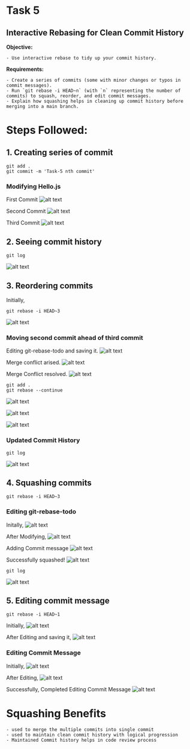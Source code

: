# Task 5

## **Interactive Rebasing for Clean Commit History**
    
**Objective:**
    
    - Use interactive rebase to tidy up your commit history.
    
**Requirements:**
    
    - Create a series of commits (some with minor changes or typos in commit messages).
    - Run `git rebase -i HEAD~n` (with `n` representing the number of commits) to squash, reorder, and edit commit messages.
    - Explain how squashing helps in cleaning up commit history before merging into a main branch.


# Steps Followed:

## 1. Creating series of commit

``` git
git add .
git commit -m 'Task-5 nth commit'
```

### Modifying Hello.js

First Commit
![alt text](./images/image.png)

Second Commit
![alt text](./images/image-1.png)

Third Commit
![alt text](./images/image-2.png)

## 2. Seeing commit history

``` git
git log
```
![alt text](./images/image-3.png)

## 3. Reordering commits

Initially,
``` git
git rebase -i HEAD~3
```
![alt text](./images/image-4.png)

### Moving second commit ahead of third commit

Editing git-rebase-todo and saving it.
![alt text](./images/image-6.png)

Merge conflict arised.
![alt text](./images/image-7.png)

Merge Conflict resolved.
![alt text](./images/image-8.png)

``` git
git add .
git rebase --continue
```
![alt text](./images/image-9.png)

![alt text](./images/image-10.png)

![alt text](./images/image-11.png)

### Updated Commit History
``` git
git log
```
![alt text](./images/image-12.png)

## 4. Squashing commits

``` 
git rebase -i HEAD~3
```
### Editing git-rebase-todo

Initally,
![alt text](./images/image-14.png)

After Modifying,
![alt text](./images/image-13.png)

Adding Commit message
![alt text](./images/image-15.png)

Successfully squashed!
![alt text](./images/image-16.png)

``` git
git log
```
![alt text](./images/image-17.png)

## 5. Editing commit message

``` git
git rebase -i HEAD~1
```

Initially,
![alt text](./images/image-18.png)

After Editing and saving it,
![alt text](./images/image-19.png)

### Editing Commit Message

Initially,
![alt text](./images/image-20.png)

After Editing,
![alt text](./images/image-21.png)

Successfully, Completed Editing Commit Message
![alt text](./images/image-22.png)


# Squashing Benefits
    - used to merge the multiple commits into single commit
    - used to maintain clean commit history with logical progression
    - Maintained Commit history helps in code review process
